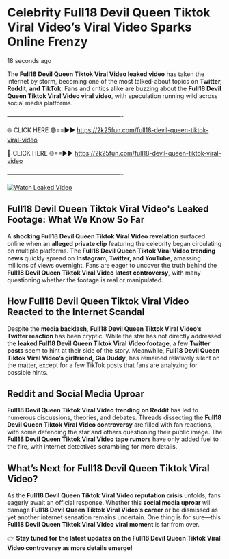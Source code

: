 # Celebrity Full18 Devil Queen Tiktok Viral Video’s Viral Video Sparks Online Frenzy

18 seconds ago

The **Full18 Devil Queen Tiktok Viral Video leaked video** has taken the internet by storm, becoming one of the most talked-about topics on **Twitter, Reddit, and TikTok**. Fans and critics alike are buzzing about the **Full18 Devil Queen Tiktok Viral Video viral video**, with speculation running wild across social media platforms.

———————————————————-

🌐 CLICK HERE 🟢==►► https://2k25fun.com/full18-devil-queen-tiktok-viral-video

🔴 CLICK HERE 🌐==►► https://2k25fun.com/full18-devil-queen-tiktok-viral-video

———————————————————-

[![Watch Leaked Video](https://miro.medium.com/v2/resize:fit:828/format:webp/1*cilzJN44JGOrTw9NJCrNHA.gif "Watch Leaked Video")](https://2k25fun.com/full18-devil-queen-tiktok-viral-video)

## **Full18 Devil Queen Tiktok Viral Video's Leaked Footage: What We Know So Far**  
A **shocking Full18 Devil Queen Tiktok Viral Video revelation** surfaced online when an **alleged private clip** featuring the celebrity began circulating on multiple platforms. The **Full18 Devil Queen Tiktok Viral Video trending news** quickly spread on **Instagram, Twitter, and YouTube**, amassing millions of views overnight. Fans are eager to uncover the truth behind the **Full18 Devil Queen Tiktok Viral Video latest controversy**, with many questioning whether the footage is real or manipulated.  

## **How Full18 Devil Queen Tiktok Viral Video Reacted to the Internet Scandal**  
Despite the **media backlash**, **Full18 Devil Queen Tiktok Viral Video’s Twitter reaction** has been cryptic. While the star has not directly addressed the **leaked Full18 Devil Queen Tiktok Viral Video footage**, a few **Twitter posts** seem to hint at their side of the story. Meanwhile, **Full18 Devil Queen Tiktok Viral Video’s girlfriend, Gia Duddy**, has remained relatively silent on the matter, except for a few TikTok posts that fans are analyzing for possible hints.  

## **Reddit and Social Media Uproar**  
**Full18 Devil Queen Tiktok Viral Video trending on Reddit** has led to numerous discussions, theories, and debates. Threads dissecting the **Full18 Devil Queen Tiktok Viral Video controversy** are filled with fan reactions, with some defending the star and others questioning their public image. The **Full18 Devil Queen Tiktok Viral Video tape rumors** have only added fuel to the fire, with internet detectives scrambling for more details.  

## **What’s Next for Full18 Devil Queen Tiktok Viral Video?**  
As the **Full18 Devil Queen Tiktok Viral Video reputation crisis** unfolds, fans eagerly await an official response. Whether this **social media uproar** will damage **Full18 Devil Queen Tiktok Viral Video’s career** or be dismissed as yet another internet sensation remains uncertain. One thing is for sure—this **Full18 Devil Queen Tiktok Viral Video viral moment** is far from over.  

👉 **Stay tuned for the latest updates on the Full18 Devil Queen Tiktok Viral Video controversy as more details emerge!**  